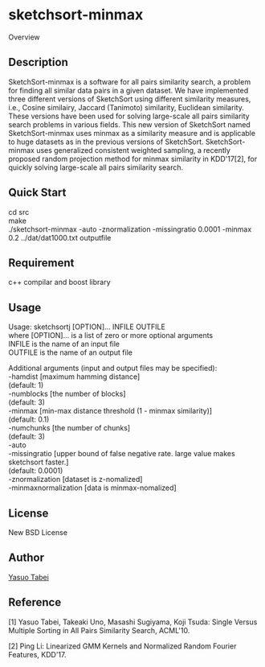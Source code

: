 # sketchsort-minmax

Overview

## Description
SketchSort-minmax is a software for all pairs similarity search, a problem for 
finding all similar data pairs in a given dataset. 
We have implemented three different versions of SketchSort using different similarity measures, i.e., Cosine similairy, Jaccard (Tanimoto) similarity, Euclidean similarity. 
These versions have been used for solving large-scale all pairs similarity search problems in various fields. 
This new version of SketchSort named SketchSort-minmax uses minmax as a similarity measure and is applicable to 
huge datasets as in the previous versions of SketchSort. 
SketchSort-minmax uses generalized consistent weighted sampling, a recently proposed random projection method for minmax similarity in KDD'17[2], 
for quickly solving large-scale all pairs similarity search. 

## Quick Start
cd src  
make  
./sketchsort-minmax -auto -znormalization -missingratio 0.0001 -minmax 0.2 ../dat/dat1000.txt outputfile

## Requirement
c++ compilar and boost library

## Usage
Usage: sketchsortj [OPTION]... INFILE OUTFILE  
       where [OPTION]...  is a list of zero or more optional arguments  
             INFILE       is the name of an input file    
             OUTFILE      is the name of an output file
	     
Additional arguments (input and output files may be specified):  
       -hamdist [maximum hamming distance]  
       (default: 1)  
       -numblocks [the number of blocks]  
       (default: 3)  
       -minmax  [min-max distance threshold (1 - minmax similarity)]  
       (default: 0.1)  
       -numchunks [the number of chunks]  
       (default: 3)  
       -auto  
       -missingratio [upper bound of false negative rate. large value makes sketchsort faster.]  
       (default: 0.0001)  
       -znormalization [dataset is z-nomalized]  
       -minmaxnormalization [data is minmax-nomalized]  

## License
New BSD License

## Author
[Yasuo Tabei](https://sites.google.com/site/yasuotabei/)

## Reference 
[1] Yasuo Tabei, Takeaki Uno, Masashi Sugiyama, Koji Tsuda: Single Versus Multiple Sorting in All Pairs Similarity Search, ACML'10. 

[2] Ping Li: Linearized GMM Kernels and Normalized Random Fourier Features, KDD'17.




